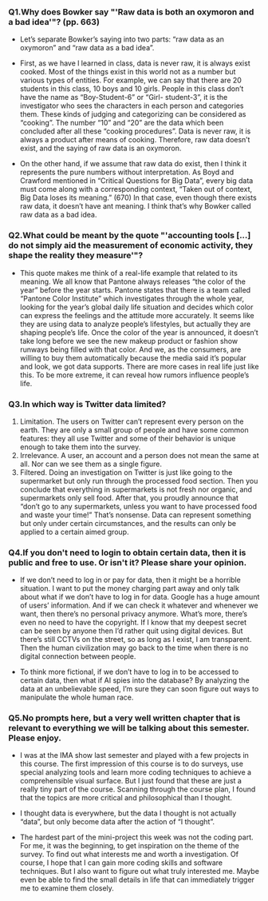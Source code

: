 ### Q1.Why does Bowker say "'Raw data is both an oxymoron and a bad idea'"? (pp. 663)
* Let’s separate Bowker’s saying into two parts: “raw data as an oxymoron” and “raw data as a bad idea”.

* First, as we have l learned in class, data is never raw, it is always exist cooked. Most of the things exist in this world not as a number but various types of entities. For example, we can say that there are 20 students in this class, 10 boys and 10 girls. People in this class don’t have the name as “Boy-Student-6” or “Girl- student-3”, it is the investigator who sees the characters in each person and categories them. These kinds of judging and categorizing can be considered as “cooking”. The number “10” and “20” are the data which been concluded after all these “cooking procedures”. Data is never raw, it is always a product after means of cooking. Therefore, raw data doesn’t exist, and the saying of raw data is an oxymoron.

* On the other hand, if we assume that raw data do exist, then I think it represents the pure numbers without interpretation. As Boyd and Crawford mentioned in “Critical Questions for Big Data”, every big data must come along with a corresponding context, “Taken out of context, Big Data loses its meaning.” (670) In that case, even though there exists raw data, it doesn’t have ant meaning. I think that’s why Bowker called raw data as a bad idea.

### Q2.What could be meant by the quote "'accounting tools [...] do not simply aid the measurement of economic activity, they shape the reality they measure'"?
* This quote makes me think of a real-life example that related to its meaning. We all know that Pantone always releases “the color of the year” before the year starts. Pantone states that there is a team called “Pantone Color Institute” which investigates through the whole year, looking for the year’s global daily life situation and decides which color can express the feelings and the attitude more accurately. It seems like they are using data to analyze people’s lifestyles, but actually they are shaping people’s life. Once the color of the year is announced, it doesn’t take long before we see the new makeup product or fashion show runways being filled with that color. And we, as the consumers, are willing to buy them automatically because the media said it’s popular and look, we got data supports. There are more cases in real life just like this. To be more extreme, it can reveal how rumors influence people’s life.

### Q3.In which way is Twitter data limited?
1. Limitation. The users on Twitter can’t represent every person on the earth. They are only a small group of people and have some common features: they all use Twitter and some of their behavior is unique enough to take them into the survey.
2. Irrelevance. A user, an account and a person does not mean the same at all. Nor can we see them as a single figure.
3. Filtered. Doing an investigation on Twitter is just like going to the supermarket but only run through the processed food section. Then you conclude that everything in supermarkets is not fresh nor organic, and supermarkets only sell food. After that, you proudly announce that “don’t go to any supermarkets, unless you want to have processed food and waste your time!” That’s nonsense. Data can represent something but only under certain circumstances, and the results can only be applied to a certain aimed group.

### Q4.If you don't need to login to obtain certain data, then it is public and free to use. Or isn't it? Please share your opinion.
* If we don’t need to log in or pay for data, then it might be a horrible situation. I want to put the money charging part away and only talk about what if we don’t have to log in for data. Google has a huge amount of users’ information. And if we can check it whatever and whenever we want, then there’s no personal privacy anymore. What’s more, there’s even no need to have the copyright. If I know that my deepest secret can be seen by anyone then I’d rather quit using digital devices. But there’s still CCTVs on the street, so as long as I exist, I am transparent. Then the human civilization may go back to the time when there is no digital connection between people.

* To think more fictional, if we don’t have to log in to be accessed to certain data, then what if AI spies into the database? By analyzing the data at an unbelievable speed, I’m sure they can soon figure out ways to manipulate the whole human race.

### Q5.No prompts here, but a very well written chapter that is relevant to everything we will be talking about this semester. Please enjoy.
* I was at the IMA show last semester and played with a few projects in this course. The first impression of this course is to do surveys, use special analyzing tools and learn more coding techniques to achieve a comprehensible visual surface. But I just found that these are just a really tiny part of the course. Scanning through the course plan, I found that the topics are more critical and philosophical than I thought.

* I thought data is everywhere, but the data I thought is not actually “data”, but only become data after the action of “I thought”.

* The hardest part of the mini-project this week was not the coding part. For me, it was the beginning, to get inspiration on the theme of the survey. To find out what interests me and worth a investigation. Of course, I hope that I can gain more coding skills and software techniques. But I also want to figure out what truly interested me. Maybe even be able to find the small details in life that can immediately trigger me to examine them closely.
